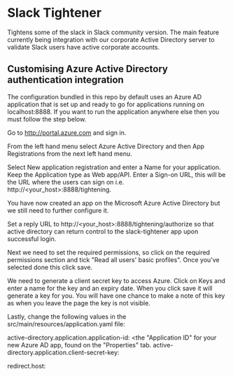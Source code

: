 # Slack Tightener
Tightens some of the slack in Slack community version. The main feature currently being integration with our corporate Active Directory server to validate Slack users have active corporate accounts.

## Customising Azure Active Directory authentication integration
The configuration bundled in this repo by default uses an Azure AD application that is set up and ready to go for applications running on localhost:8888. If you want to run the application anywhere else then you must follow the step below.

Go to http://portal.azure.com and sign in.

From the left hand menu select Azure Active Directory and then App Registrations from the next left hand menu.

Select New application registration and enter a Name for your application. Keep the Application type as Web app/API. Enter a Sign-on URL, this will be the URL where the users can sign on i.e. http://<your_host>:8888/tightening.

You have now created an app on the Microsoft Azure Active Directory but we still need to further configure it.

Set a reply URL to http://<your_host>:8888/tightening/authorize so that active directory can return control to the slack-tightener app upon successful login.

Next we need to set the required permissions, so click on the required permissions section and tick "Read all users' basic profiles". Once you’ve selected done this click save.

We need to generate a client secret key to access Azure. Click on Keys and enter a name for the key and an expiry date. When you click save it will generate a key for you. You will have one chance to make a note of this key as when you leave the page the key is not visible.

Lastly, change the following values in the src/main/resources/application.yaml file:

active-directory.application.application-id: <the "Application ID" for your new Azure AD app, found on the "Properties" tab.
active-directory.application.client-secret-key: <the client secret key you noted down above>

redirect.host: <the hostname that you intend to deploy the application to>
